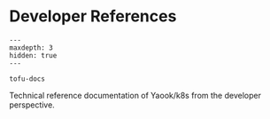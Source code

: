 # Developer References

```{toctree}
---
maxdepth: 3
hidden: true
---

tofu-docs
```

Technical reference documentation of Yaook/k8s from the developer perspective.
